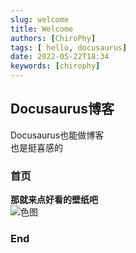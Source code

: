 ```yaml
---
slug: welcome
title: Welcome
authors: [ChiroPhy]
tags: [ hello, docusaurus]
date: 2022-05-22T18:34
keywords: [chirophy]
---
```


## Docusaurus博客

Docusaurus也能做博客  
也是挺喜感的  

### 首页

**那就来点好看的壁纸吧**  
![色图](https://s3.bmp.ovh/imgs/2022/06/19/d487c46306ca02ad.jpg)

### End